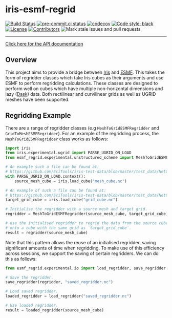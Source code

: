 # iris-esmf-regrid

[![Build Status](https://api.cirrus-ci.com/github/SciTools-incubator/iris-esmf-regrid.svg)](https://cirrus-ci.com/github/SciTools-incubator/iris-esmf-regrid)
[![pre-commit.ci status](https://results.pre-commit.ci/badge/github/SciTools-incubator/iris-esmf-regrid/main.svg)](https://results.pre-commit.ci/latest/github/SciTools-incubator/iris-esmf-regrid/master)
[![codecov](https://codecov.io/gh/SciTools-incubator/iris-esmf-regrid/branch/main/graph/badge.svg?token=PKBXEHOZFT)](https://codecov.io/gh/SciTools-incubator/iris-esmf-regrid)
[![Code style: black](https://img.shields.io/badge/code%20style-black-000000.svg)](https://github.com/psf/black)
[![License](https://img.shields.io/github/license/SciTools-incubator/iris-esmf-regrid)](https://github.com/SciTools-incubator/iris-esmf-regrid/blob/main/LICENSE)
[![Contributors](https://img.shields.io/github/contributors/SciTools-incubator/iris-esmf-regrid)](https://github.com/SciTools-incubator/iris-esmf-regrid/graphs/contributors)
![Mark stale issues and pull requests](https://github.com/SciTools-incubator/iris-esmf-regrid/workflows/Mark%20stale%20issues%20and%20pull%20requests/badge.svg)

---

[Click here for the API documentation](https://iris-esmf-regrid.readthedocs.io/en/latest)

## Overview

This project aims to provide a bridge between [Iris](https://github.com/SciTools/iris)
and [ESMF](https://github.com/esmf-org/esmf). This takes the form of regridder classes
which take Iris cubes as their arguments and use ESMF to perform regridding
calculations. These classes are designed to perform well on cubes which have multiple
non-horizontal dimensions and lazy ([Dask](https://github.com/dask/dask)) data.
Both rectilinear and curvilinear grids as well as UGRID meshes have been supported.

## Regridding Example

There are a range of regridder classes (e.g `MeshToGridESMFRegridder` and
`GridToMeshESMFRegridder`). For an example of the regridding process, the
`MeshToGridESMFRegridder` class works as follows:

```python
import iris
from iris.experimental.ugrid import PARSE_UGRID_ON_LOAD
from esmf_regrid.experimental.unstructured_scheme import MeshToGridESMFRegridder

# An example such a file can be found at:
# https://github.com/SciTools/iris-test-data/blob/master/test_data/NetCDF/unstructured_grid/data_C4.nc
with PARSE_UGRID_ON_LOAD.context():
    source_mesh_cube = iris.load_cube("mesh_cube.nc")

# An example of such a file can be found at:
# https://github.com/SciTools/iris-test-data/blob/master/test_data/NetCDF/global/xyt/SMALL_hires_wind_u_for_ipcc4.nc
target_grid_cube = iris.load_cube("grid_cube.nc")

# Initialise the regridder with a source mesh and target grid.
regridder = MeshToGridESMFRegridder(source_mesh_cube, target_grid_cube)

# use the initialised regridder to regrid the data from the source cube
# onto a cube with the same grid as `target_grid_cube`.
result = regridder(source_mesh_cube)
```

Note that this pattern allows the reuse of an initialised regridder, saving
significant amounts of time when regridding. To make use of this efficiency across
sessions, we support the saving of certain regridders. We can do this as follows:

```python
from esmf_regrid.experimental.io import load_regridder, save_regridder

# Save the regridder.
save_regridder(regridder, "saved_regridder.nc")

# Load saved regridder.
loaded_regridder = load_regridder("saved_regridder.nc")

# Use loaded regridder.
result = loaded_regridder(source_mesh_cube)
```
